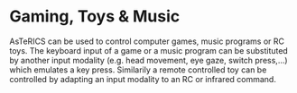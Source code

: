 # Gaming, Toys & Music

AsTeRICS can be used to control computer games, music programs or RC toys. The keyboard input of a game or a music program can be substituted by another input modality (e.g. head movement, eye gaze, switch press,...) which emulates a key press. Similarily a remote controlled toy can be controlled by adapting an input modality to an RC or infrared command.

<!--
## Gaming



## Music

## Toys

Controlling toy helicopter...
-->
